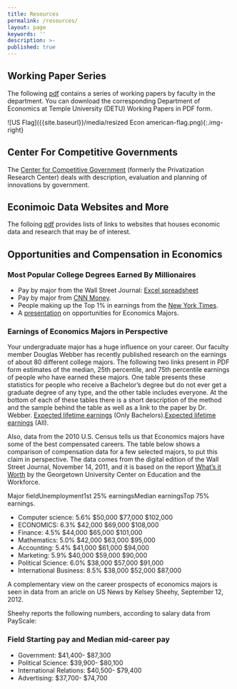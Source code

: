 ```yaml
---
title: Resources
permalink: /resources/
layout: page
keywords: ''
description: >-
published: true
---
```

## Working Paper Series 
The following [pdf](https://liberalarts.temple.edu/sites/liberalarts/files/2016%20Working%20Paper%20Series.pdf) contains a series of working papers by faculty in the department. You can download the corresponding Department of Economics at Temple University (DETU) Working Papers in PDF form.

![US Flag]({{site.baseurl}}/media/resized Econ american-flag.png){:.img-right}
## Center For Competitive Governments
The [Center for Competitive Government](http://www.fox.temple.edu/cms_research/institutes-and-centers/center-for-competitive-government-2/) (formerly the Privatization Research Center) deals with description, evaluation and planning of innovations by government.

## Econimoic Data Websites and More
The folloing [pdf](https://liberalarts.temple.edu/sites/liberalarts/files/Economics%20Resources_%20Student%20Links.pdf) provides lists of links to websites that houses economic data and research that may be of interest.

## Opportunities and Compensation in Economics

### Most Popular College Degrees Earned By Millionaires
- Pay by major from the Wall Street Journal: [Excel spreadsheet](http://www.cla.temple.edu/economics/files/2013/08/Undergraduate-Major-and-Pay.pdf)
- Pay by major from [CNN Money](http://money.cnn.com/2006/02/13/pf/college/starting_salaries/index.htm).
- People making up the Top 1% in earnings from the [New York Times](http://economix.blogs.nytimes.com/2012/01/18/what-the-top-1-of-earners-majored-in/).
- A [presentation](http://www.cla.temple.edu/economics/files/2013/08/Revised-Freshman-Seminar-Econ-Presentationbognanno2011.ppt) on opportunities for Economics Majors.

### Earnings of Economics Majors in Perspective
Your undergraduate major has a huge influence on your career. Our faculty member Douglas Webber has recently published research on the earnings of about 80 different college majors. The following two links present in PDF form estimates of the median, 25th percentile, and 75th percentile earnings of people who have earned these majors. One table presents these statistics for people who receive a Bachelor’s degree but do not ever get a graduate degree of any type, and the other table includes everyone. At the bottom of each of these tables there is a short description of the method and the sample behind the table as well as a link to the paper by Dr. Webber. [Expected lifetime earnings](http://www.cla.temple.edu/economics/files/2014/04/Expected-lifetime-earnings-Only-Bachelors1-copy.pdf) (Only Bachelors).[Expected lifetime earnings](http://www.cla.temple.edu/economics/files/2014/04/Expected-lifetime-earnings-All1-copy.pdf) (All).

Also, data from the 2010 U.S. Census tells us that Economics majors have some of the best compensated careers. The table below shows a comparison of compensation data for a few selected majors, to put this claim in perspective. The data comes from the digital edition of the Wall Street Journal, November 14, 2011, and it is based on the report [What’s it Worth](http://cew.georgetown.edu/whatsitworth) by the Georgetown University Center on Education and the Workforce.

Major fieldUnemployment1st 25% earningsMedian earningsTop 75% earnings.

- Computer science: 5.6%	$50,000	$77,000	$102,000
- ECONOMICS: 6.3%	$42,000	$69,000	$108,000
- Finance:	4.5%	$44,000	$65,000	$101,000
- Mathematics:	5.0%	$42,000	$63,000	$95,000
- Accounting:	5.4%	$41,000	$61,000	$94,000
- Marketing:	5.9%	$40,000	$59,000	$90,000
- Political Science:	6.0%	$38,000	$57,000	$91,000
- International Business:	8.5%	$38,000	$52,000	$87,000

A complementary view on the career prospects of economics majors is seen in data from an aricle on US News by Kelsey Sheehy, September 12, 2012. 

Sheehy reports the following numbers, according to salary data from PayScale:

### Field Starting pay and Median mid-career pay
- Government: $41,400- $87,300
- Political Science: $39,900- $80,100
- International Relations: $40,500- $79,400
- Advertising:  $37,700- $74,700

